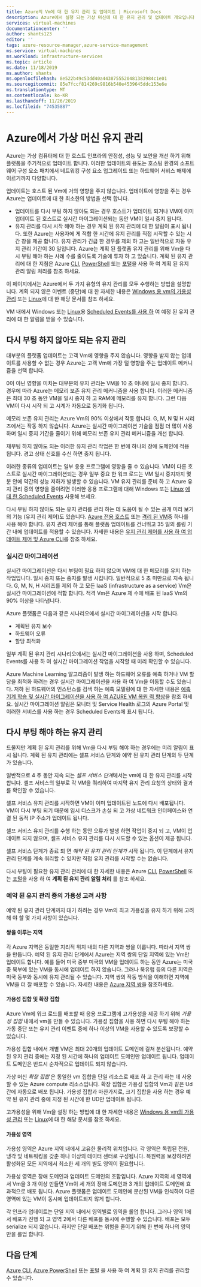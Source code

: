 ```yaml
---
title: Azure의 Vm에 대 한 유지 관리 및 업데이트 | Microsoft Docs
description: Azure에서 실행 되는 가상 머신에 대 한 유지 관리 및 업데이트 개요입니다.
services: virtual-machines
documentationcenter: ''
author: shants123
editor: ''
tags: azure-resource-manager,azure-service-management
ms.service: virtual-machines
ms.workload: infrastructure-services
ms.topic: article
ms.date: 11/18/2019
ms.author: shants
ms.openlocfilehash: 8e522b49c53dd40a4438755520481383984c1e01
ms.sourcegitcommit: 85e7fccf814269c9816b540e4539645ddc153e6e
ms.translationtype: MT
ms.contentlocale: ko-KR
ms.lasthandoff: 11/26/2019
ms.locfileid: "74535887"
---
```

# <a name="maintenance-for-virtual-machines-in-azure"></a>Azure에서 가상 머신 유지 관리

Azure는 가상 컴퓨터에 대 한 호스트 인프라의 안정성, 성능 및 보안을 개선 하기 위해 플랫폼을 주기적으로 업데이트 합니다. 이러한 업데이트의 용도는 호스팅 환경의 소프트웨어 구성 요소 패치에서 네트워킹 구성 요소 업그레이드 또는 하드웨어 서비스 해제에 이르기까지 다양합니다. 

업데이트는 호스트 된 Vm에 거의 영향을 주지 않습니다. 업데이트에 영향을 주는 경우 Azure는 업데이트에 대 한 최소한의 방법을 선택 합니다.

- 업데이트를 다시 부팅 하지 않아도 되는 경우 호스트가 업데이트 되거나 VM이 이미 업데이트 된 호스트로 실시간 마이그레이션되는 동안 VM이 일시 중지 됩니다. 
- 유지 관리를 다시 시작 해야 하는 경우 계획 된 유지 관리에 대 한 알림이 표시 됩니다. 또한 Azure는 사용자에 게 적합 한 시간에 유지 관리를 직접 시작할 수 있는 시간 창을 제공 합니다. 유지 관리가 긴급 한 경우를 제외 하 고는 일반적으로 자동 유지 관리 기간이 30 일입니다. Azure는 계획 된 플랫폼 유지 관리를 위해 Vm을 다시 부팅 해야 하는 사례 수를 줄이도록 기술에 투자 하 고 있습니다. 계획 된 유지 관리에 대 한 지침은 Azure [CLI](maintenance-notifications-cli.md), [PowerShell](maintenance-notifications-powershell.md) 또는 [포털](maintenance-notifications-portal.md)을 사용 하 여 계획 된 유지 관리 알림 처리를 참조 하세요.

이 페이지에서는 Azure에서 두 가지 유형의 유지 관리를 모두 수행하는 방법을 설명합니다. 계획 되지 않은 이벤트 (중단)에 대 한 자세한 내용은 [Windows 용 vm의 가용성 관리](./windows/manage-availability.md) 또는 [Linux](./linux/manage-availability.md)에 대 한 해당 문서를 참조 하세요.

VM 내에서 Windows 또는 [Linux](/linux/scheduled-events.md)용 [Scheduled Events를 사용 하](/windows/scheduled-events.md) 여 예정 된 유지 관리에 대 한 알림을 받을 수 있습니다.



## <a name="maintenance-that-doesnt-require-a-reboot"></a>다시 부팅 하지 않아도 되는 유지 관리

대부분의 플랫폼 업데이트는 고객 Vm에 영향을 주지 않습니다. 영향을 받지 않는 업데이트를 사용할 수 없는 경우 Azure는 고객 Vm에 가장 덜 영향을 주는 업데이트 메커니즘을 선택 합니다. 

0이 아닌 영향을 미치는 대부분의 유지 관리는 VM을 10 초 이내에 일시 중지 합니다. 경우에 따라 Azure는 메모리 보존 유지 관리 메커니즘을 사용 합니다. 이러한 메커니즘은 최대 30 초 동안 VM을 일시 중지 하 고 RAM에 메모리를 유지 합니다. 그런 다음 VM이 다시 시작 되 고 시계가 자동으로 동기화 됩니다. 

메모리 보존 유지 관리는 Azure Vm의 90% 이상에서 작동 합니다. G, M, N 및 H 시리즈에서는 작동 하지 않습니다. Azure는 실시간 마이그레이션 기술을 점점 더 많이 사용 하며 일시 중지 기간을 줄이기 위해 메모리 보존 유지 관리 메커니즘을 개선 합니다.  

재부팅 하지 않아도 되는 이러한 유지 관리 작업은 한 번에 하나의 장애 도메인에 적용 됩니다. 경고 상태 신호를 수신 하면 중지 됩니다. 

이러한 종류의 업데이트는 일부 응용 프로그램에 영향을 줄 수 있습니다. VM이 다른 호스트로 실시간 마이그레이션되는 경우 일부 중요 한 워크 로드는 VM 일시 중지까지 몇 분 안에 약간의 성능 저하가 발생할 수 있습니다. VM 유지 관리를 준비 하 고 Azure 유지 관리 중의 영향을 줄이려면 이러한 응용 프로그램에 대해 Windows 또는 [Linux](/linux/scheduled-events.md) [에 대 한 Scheduled Events](/windows/scheduled-events.md) 사용해 보세요. 

다시 부팅 하지 않아도 되는 유지 관리를 관리 하는 데 도움이 될 수 있는 공개 미리 보기의 기능 (유지 관리 제어)도 있습니다. [Azure 전용 호스트](./linux/dedicated-hosts.md) 또는 [격리 된 VM](../security/fundamentals/isolation-choices.md)중 하나를 사용 해야 합니다. 유지 관리 제어를 통해 플랫폼 업데이트를 건너뛰고 35 일의 롤링 기간 내에 업데이트를 적용할 수 있습니다. 자세한 내용은 [유지 관리 제어를 사용 하 여 업데이트 제어 및 Azure CLI](maintenance-control-cli.md)를 참조 하세요.


### <a name="live-migration"></a>실시간 마이그레이션

실시간 마이그레이션은 다시 부팅이 필요 하지 않으며 VM에 대 한 메모리를 유지 하는 작업입니다. 일시 중지 또는 중지를 발생 시킵니다. 일반적으로 5 초 미만으로 지속 됩니다. G, M, N, H 시리즈를 제외 하 고 모든 IaaS (infrastructure as a service) Vm은 실시간 마이그레이션에 적합 합니다. 적격 Vm은 Azure 제 수에 배포 된 IaaS Vm의 90% 이상을 나타냅니다. 

Azure 플랫폼은 다음과 같은 시나리오에서 실시간 마이그레이션을 시작 합니다.
- 계획된 유지 보수
- 하드웨어 오류
- 할당 최적화

일부 계획 된 유지 관리 시나리오에서는 실시간 마이그레이션을 사용 하며, Scheduled Events를 사용 하 여 실시간 마이그레이션 작업을 시작할 때 미리 확인할 수 있습니다.

Azure Machine Learning 알고리즘이 발생 하는 하드웨어 오류를 예측 하거나 VM 할당을 최적화 하려는 경우 실시간 마이그레이션을 사용 하 여 Vm을 이동할 수도 있습니다. 저하 된 하드웨어의 인스턴스를 검색 하는 예측 모델링에 대 한 자세한 내용은 [예측 기계 학습 및 실시간 마이그레이션을 사용 하 여 AZURE VM 복원 력 향상](https://azure.microsoft.com/blog/improving-azure-virtual-machine-resiliency-with-predictive-ml-and-live-migration/?WT.mc_id=thomasmaurer-blog-thmaure)을 참조 하세요. 실시간 마이그레이션 알림은 모니터 및 Service Health 로그의 Azure Portal 및 이러한 서비스를 사용 하는 경우 Scheduled Events에 표시 됩니다.

## <a name="maintenance-that-requires-a-reboot"></a>다시 부팅 해야 하는 유지 관리

드물지만 계획 된 유지 관리를 위해 Vm을 다시 부팅 해야 하는 경우에는 미리 알림이 표시 됩니다. 계획 된 유지 관리에는 셀프 서비스 단계와 예약 된 유지 관리 단계의 두 단계가 있습니다.

일반적으로 4 주 동안 지속 되는 *셀프 서비스 단계*에서는 vm에 대 한 유지 관리를 시작 합니다. 셀프 서비스의 일부로 각 VM을 쿼리하여 마지막 유지 관리 요청의 상태와 결과를 확인할 수 있습니다.

셀프 서비스 유지 관리를 시작하면 VM이 이미 업데이트된 노드에 다시 배포됩니다. VM이 다시 부팅 되기 때문에 임시 디스크가 손실 되 고 가상 네트워크 인터페이스와 연결 된 동적 IP 주소가 업데이트 됩니다.

셀프 서비스 유지 관리를 수행 하는 동안 오류가 발생 하면 작업이 중지 되 고, VM이 업데이트 되지 않으며, 셀프 서비스 유지 관리를 다시 시도할 수 있는 옵션이 제공 됩니다. 

셀프 서비스 단계가 종료 되 면 *예약 된 유지 관리 단계가* 시작 됩니다. 이 단계에서 유지 관리 단계를 계속 쿼리할 수 있지만 직접 유지 관리를 시작할 수는 없습니다.

다시 부팅이 필요한 유지 관리 관리에 대 한 자세한 내용은 Azure [CLI](maintenance-notifications-cli.md), [PowerShell](maintenance-notifications-powershell.md) 또는 [포털](maintenance-notifications-portal.md)을 사용 하 여 **계획 된 유지 관리 알림 처리** 를 참조 하세요. 

### <a name="availability-considerations-during-scheduled-maintenance"></a>예약 된 유지 관리 중의 가용성 고려 사항 

예약 된 유지 관리 단계까지 대기 하려는 경우 Vm의 최고 가용성을 유지 하기 위해 고려해 야 할 몇 가지 사항이 있습니다. 

#### <a name="paired-regions"></a>쌍을 이루는 지역

각 Azure 지역은 동일한 지리적 위치 내의 다른 지역과 쌍을 이룹니다. 따라서 지역 쌍을 만듭니다. 예약 된 유지 관리 단계에서 Azure는 지역 쌍의 단일 지역에 있는 Vm만 업데이트 합니다. 예를 들어 미국 중부 미국의 VM을 업데이트 하는 동안 Azure는 미국 중 북부에 있는 VM을 동시에 업데이트 하지 않습니다. 그러나 북유럽 등의 다른 지역은 미국 동부와 동시에 유지 관리될 수 있습니다. 지역 쌍의 작동 방식을 이해하면 지역에 VM을 더 잘 배포할 수 있습니다. 자세한 내용은 [Azure 지역 쌍](https://docs.microsoft.com/azure/best-practices-availability-paired-regions)을 참조하세요.

#### <a name="availability-sets-and-scale-sets"></a>가용성 집합 및 확장 집합

Azure Vm에 워크 로드를 배포할 때 응용 프로그램에 고가용성을 제공 하기 위해 *가용성 집합* 내에서 vm을 만들 수 있습니다. 가용성 집합을 사용 하면 다시 부팅 해야 하는 가동 중단 또는 유지 관리 이벤트 중에 하나 이상의 VM을 사용할 수 있도록 보장할 수 있습니다.

가용성 집합 내에서 개별 VM은 최대 20개의 업데이트 도메인에 걸쳐 분산됩니다. 예약 된 유지 관리 중에는 지정 된 시간에 하나의 업데이트 도메인만 업데이트 됩니다. 업데이트 도메인은 반드시 순차적으로 업데이트 되지 않습니다. 

가상 머신 *확장 집합* 은 동일한 vm 집합을 단일 리소스로 배포 하 고 관리 하는 데 사용할 수 있는 Azure compute 리소스입니다. 확장 집합은 가용성 집합의 Vm과 같은 Ud 간에 자동으로 배포 됩니다. 가용성 집합과 마찬가지로, 크기 집합을 사용 하는 경우 예약 된 유지 관리 중에 지정 된 시간에 한 UD만 업데이트 됩니다.

고가용성을 위해 Vm을 설정 하는 방법에 대 한 자세한 내용은 [Windows 용 vm의 가용성 관리](./windows/manage-availability.md) 또는 [Linux](./linux/manage-availability.md)에 대 한 해당 문서를 참조 하세요.

#### <a name="availability-zones"></a>가용성 영역

가용성 영역은 Azure 지역 내에서 고유한 물리적 위치입니다. 각 영역은 독립된 전원, 냉각 및 네트워킹을 갖춘 하나 이상의 데이터 센터로 구성됩니다. 복원력을 보장하려면 활성화된 모든 지역에서 최소한 세 개의 별도 영역이 필요합니다. 

가용성 영역은 장애 도메인과 업데이트 도메인의 조합입니다. Azure 지역의 세 영역에서 Vm을 3 개 이상 만들면 Vm이 세 개의 장애 도메인과 3 개의 업데이트 도메인에 효과적으로 배포 됩니다. Azure 플랫폼은 업데이트 도메인에 분산된 VM을 인식하여 다른 영역에 있는 VM이 동시에 업데이트되지 않게 합니다.

각 인프라 업데이트는 단일 지역 내에서 영역별로 영역을 롤업 합니다. 그러나 영역 1에서 배포가 진행 되 고 영역 2에서 다른 배포를 동시에 수행할 수 있습니다. 배포는 모두 serialize 되지 않습니다. 하지만 단일 배포는 위험을 줄이기 위해 한 번에 하나의 영역만을 롤업 합니다.

## <a name="next-steps"></a>다음 단계 

[Azure CLI](maintenance-notifications-cli.md), [Azure PowerShell](maintenance-notifications-powershell.md) 또는 [포털](maintenance-notifications-portal.md) 을 사용 하 여 계획 된 유지 관리를 관리할 수 있습니다. 